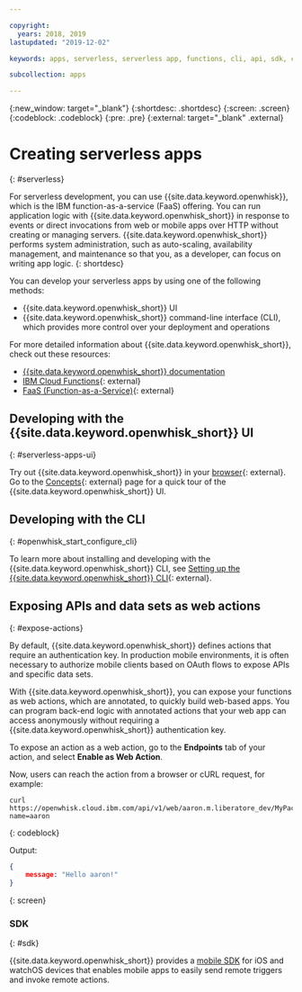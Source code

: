 ```yaml
---

copyright:
  years: 2018, 2019
lastupdated: "2019-12-02"

keywords: apps, serverless, serverless app, functions, cli, api, sdk, create serverless app, serverless app tutorial, cloud functions, faas, function as a service

subcollection: apps

---
```

{:new_window: target="_blank"}
{:shortdesc: .shortdesc}
{:screen: .screen}
{:codeblock: .codeblock}
{:pre: .pre}
{:external: target="_blank" .external}

# Creating serverless apps
{: #serverless}

For serverless development, you can use {{site.data.keyword.openwhisk}}, which is the IBM function-as-a-service (FaaS) offering. You can run application logic with {{site.data.keyword.openwhisk_short}} in response to events or direct invocations from web or mobile apps over HTTP without creating or managing servers. {{site.data.keyword.openwhisk_short}} performs system administration, such as auto-scaling, availability management, and maintenance so that you, as a developer, can focus on writing app logic.
{: shortdesc}

You can develop your serverless apps by using one of the following methods:
* {{site.data.keyword.openwhisk_short}} UI
* {{site.data.keyword.openwhisk_short}} command-line interface (CLI), which provides more control over your deployment and operations

For more detailed information about {{site.data.keyword.openwhisk_short}}, check out these resources:
* [{{site.data.keyword.openwhisk_short}} documentation](/docs/openwhisk?topic=openwhisk-getting-started)
* [IBM Cloud Functions](https://www.ibm.com/cloud/functions){: external}
* [FaaS (Function-as-a-Service)](https://www.ibm.com/cloud/learn/faas){: external}

## Developing with the {{site.data.keyword.openwhisk_short}} UI
{: #serverless-apps-ui}

Try out {{site.data.keyword.openwhisk_short}} in your [browser](https://{DomainName}/functions/actions){: external}. Go to the [Concepts](https://{DomainName}/functions/learn){: external} page for a quick tour of the {{site.data.keyword.openwhisk_short}} UI.

## Developing with the CLI
{: #openwhisk_start_configure_cli}

To learn more about installing and developing with the {{site.data.keyword.openwhisk_short}} CLI, see [Setting up the {{site.data.keyword.openwhisk_short}} CLI](https://{DomainName}/functions/cli){: external}.

## Exposing APIs and data sets as web actions
{: #expose-actions}

By default, {{site.data.keyword.openwhisk_short}} defines actions that require an authentication key. In production mobile environments, it is often necessary to authorize mobile clients based on OAuth flows to expose APIs and specific data sets.

With {{site.data.keyword.openwhisk_short}}, you can expose your functions as web actions, which are annotated, to quickly build web-based apps. You can program back-end logic with annotated actions that your web app can access anonymously without requiring a {{site.data.keyword.openwhisk_short}} authentication key.

To expose an action as a web action, go to the **Endpoints** tab of your action, and select **Enable as Web Action**.

Now, users can reach the action from a browser or cURL request, for example:
```
curl https://openwhisk.cloud.ibm.com/api/v1/web/aaron.m.liberatore_dev/MyPackage/helloWorld.json?name=aaron
```
{: codeblock}

Output:
```json
{
    message: "Hello aaron!"
}
```
{: screen}

### SDK
{: #sdk}

{{site.data.keyword.openwhisk_short}} provides a [mobile SDK](/docs/openwhisk?topic=openwhisk-pkg_mobile_sdk) for iOS and watchOS devices that enables mobile apps to easily send remote triggers and invoke remote actions.
